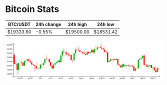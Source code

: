 # Bitcoin Stats

BTC/USDT|24h change|24h high|24h low|
|---|---|---|---|
|$19333.60|-0.55%|$19500.00|$18531.42|

<img src="./chart.svg">
